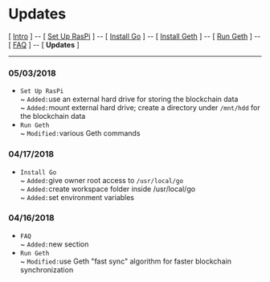 # Updates
[ [Intro](README.md) ] -- [ [Set Up RasPi](pi_setup.md) ] -- [ [Install Go](go_install.md) ] -- [ [Install Geth](geth_install.md) ] -- [ [Run Geth](geth_run.md) ] -- [ [FAQ](faq.md) ] -- [ **Updates** ]   

-----
### 05/03/2018
- `Set Up RasPi`
<br/>~ `Added:`use an external hard drive for storing the blockchain data 
<br/>~ `Added:`mount external hard drive; create a directory under `/mnt/hdd` for the blockchain data
- `Run Geth`
<br/>~ `Modified:`various Geth commands
### 04/17/2018
- `Install Go`
<br/>~ `Added:`give owner root access to `/usr/local/go`
<br/>~ `Added:`create workspace folder inside /usr/local/go
<br/>~ `Added:`set environment variables
### 04/16/2018
- `FAQ`
<br/>~ `Added:`new section
- `Run Geth`
<br/>~ `Modified:`use Geth "fast sync" algorithm for faster blockchain synchronization
